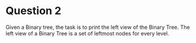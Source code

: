 # Question 2

Given a Binary tree, the task is to print the left view of the Binary Tree. The left view of a Binary Tree is a set of leftmost nodes for every level.
